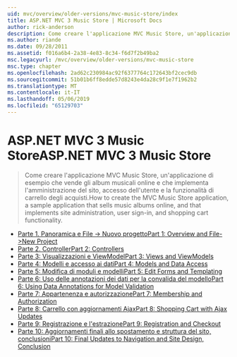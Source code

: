 ```yaml
---
uid: mvc/overview/older-versions/mvc-music-store/index
title: ASP.NET MVC 3 Music Store | Microsoft Docs
author: rick-anderson
description: Come creare l'applicazione MVC Music Store, un'applicazione di esempio che vende gli album musicali online e che implementa l'amministrazione del sito, accesso dell'utente, un...
ms.author: riande
ms.date: 09/28/2011
ms.assetid: f016a6b4-2a38-4e83-8c34-f6d7f2b49ba2
msc.legacyurl: /mvc/overview/older-versions/mvc-music-store
msc.type: chapter
ms.openlocfilehash: 2ad62c230984ac92f6377764c172643bf2cec9db
ms.sourcegitcommit: 51b01b6ff8edde57d8243e4da28c9f1e7f1962b2
ms.translationtype: MT
ms.contentlocale: it-IT
ms.lasthandoff: 05/06/2019
ms.locfileid: "65129703"
---
```

# <a name="aspnet-mvc-3-music-store"></a><span data-ttu-id="d3fb4-103">ASP.NET MVC 3 Music Store</span><span class="sxs-lookup"><span data-stu-id="d3fb4-103">ASP.NET MVC 3 Music Store</span></span>

> <span data-ttu-id="d3fb4-104">Come creare l'applicazione MVC Music Store, un'applicazione di esempio che vende gli album musicali online e che implementa l'amministrazione del sito, accesso dell'utente e la funzionalità di carrello degli acquisti.</span><span class="sxs-lookup"><span data-stu-id="d3fb4-104">How to create the MVC Music Store application, a sample application that sells music albums online, and that implements site administration, user sign-in, and shopping cart functionality.</span></span>

- [<span data-ttu-id="d3fb4-105">Parte 1. Panoramica e File -> Nuovo progetto</span><span class="sxs-lookup"><span data-stu-id="d3fb4-105">Part 1: Overview and File->New Project</span></span>](mvc-music-store-part-1.md)
- [<span data-ttu-id="d3fb4-106">Parte 2. Controller</span><span class="sxs-lookup"><span data-stu-id="d3fb4-106">Part 2: Controllers</span></span>](mvc-music-store-part-2.md)
- [<span data-ttu-id="d3fb4-107">Parte 3: Visualizzazioni e ViewModel</span><span class="sxs-lookup"><span data-stu-id="d3fb4-107">Part 3: Views and ViewModels</span></span>](mvc-music-store-part-3.md)
- [<span data-ttu-id="d3fb4-108">Parte 4: Modelli e accesso ai dati</span><span class="sxs-lookup"><span data-stu-id="d3fb4-108">Part 4: Models and Data Access</span></span>](mvc-music-store-part-4.md)
- [<span data-ttu-id="d3fb4-109">Parte 5: Modifica di moduli e modelli</span><span class="sxs-lookup"><span data-stu-id="d3fb4-109">Part 5: Edit Forms and Templating</span></span>](mvc-music-store-part-5.md)
- [<span data-ttu-id="d3fb4-110">Parte 6: Uso delle annotazioni dei dati per la convalida del modello</span><span class="sxs-lookup"><span data-stu-id="d3fb4-110">Part 6: Using Data Annotations for Model Validation</span></span>](mvc-music-store-part-6.md)
- [<span data-ttu-id="d3fb4-111">Parte 7: Appartenenza e autorizzazione</span><span class="sxs-lookup"><span data-stu-id="d3fb4-111">Part 7: Membership and Authorization</span></span>](mvc-music-store-part-7.md)
- [<span data-ttu-id="d3fb4-112">Parte 8: Carrello con aggiornamenti Ajax</span><span class="sxs-lookup"><span data-stu-id="d3fb4-112">Part 8: Shopping Cart with Ajax Updates</span></span>](mvc-music-store-part-8.md)
- [<span data-ttu-id="d3fb4-113">Parte 9: Registrazione e l'estrazione</span><span class="sxs-lookup"><span data-stu-id="d3fb4-113">Part 9: Registration and Checkout</span></span>](mvc-music-store-part-9.md)
- [<span data-ttu-id="d3fb4-114">Parte 10: Aggiornamenti finali allo spostamento e struttura del sito, conclusioni</span><span class="sxs-lookup"><span data-stu-id="d3fb4-114">Part 10: Final Updates to Navigation and Site Design, Conclusion</span></span>](mvc-music-store-part-10.md)
